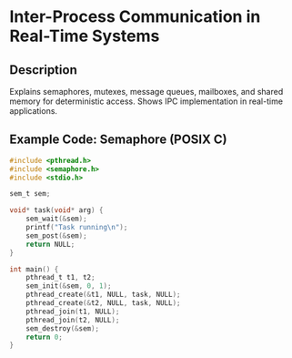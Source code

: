 # Inter-Process Communication in Real-Time Systems

## Description
Explains semaphores, mutexes, message queues, mailboxes, and shared memory for deterministic access. Shows IPC implementation in real-time applications.

## Example Code: Semaphore (POSIX C)
```c
#include <pthread.h>
#include <semaphore.h>
#include <stdio.h>

sem_t sem;

void* task(void* arg) {
    sem_wait(&sem);
    printf("Task running\n");
    sem_post(&sem);
    return NULL;
}

int main() {
    pthread_t t1, t2;
    sem_init(&sem, 0, 1);
    pthread_create(&t1, NULL, task, NULL);
    pthread_create(&t2, NULL, task, NULL);
    pthread_join(t1, NULL);
    pthread_join(t2, NULL);
    sem_destroy(&sem);
    return 0;
}
```
